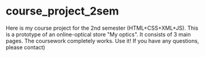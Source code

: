 # course_project_2sem
Here is my course project for the 2nd semester (HTML+CSS+XML+JS). This is a prototype of an online-optical store "My optics". It consists of 3 main pages. The coursework completely works. Use it! If you have any questions, please contact)
